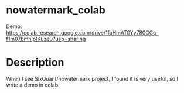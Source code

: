 # nowatermark_colab

Demo:<br>
https://colab.research.google.com/drive/1faHmAT0Yy780CGo-f1m07bmhIpIKEze0?usp=sharing

# Description
When I see SixQuant/nowatermark project, I found it is very useful, so I write a demo in colab.

